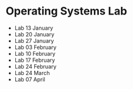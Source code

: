# Operating Systems Lab

- Lab 13 January
- Lab 20 January
- Lab 27 January
- Lab 03 February
- Lab 10 February
- Lab 17 February
- Lab 24 February
- Lab 24 March
- Lab 07 April
